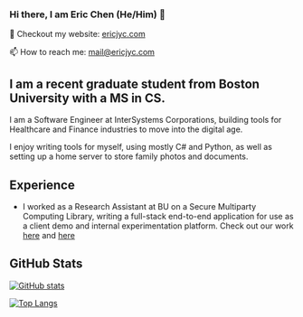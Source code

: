 ### Hi there, I am Eric Chen (He/Him) 👋

🤔 Checkout my website: [ericjyc.com](https://ericjyc.com)

📫 How to reach me: mail@ericjyc.com

## I am a recent graduate student from Boston University with a MS in CS.
I am a Software Engineer at InterSystems Corporations, building tools for Healthcare and Finance industries to move into the digital age.

I enjoy writing tools for myself, using mostly C# and Python, as well as setting up a home server to store family photos and documents.

## Experience
* I worked as a Research Assistant at BU on a Secure Multiparty Computing Library, writing a full-stack end-to-end application for use as a client demo and internal experimentation platform. Check out our work [here](https://sites.bu.edu/casp/) and [here](https://www.bu.edu/hic/research/focused-research-programs/continuous-analysis-of-mobile-health-data-among-medically-vulnerable-populations/fall-focused-research-program-workshop-secure-analytics-on-mobile-health-data-streams/)


## GitHub Stats

[![GitHub stats](https://github-readme-stats.vercel.app/api?username=ericchen1248&show_icons=true&theme=radical)](https://github.com/anuraghazra/github-readme-stats)

[![Top Langs](https://github-readme-stats.vercel.app/api/top-langs/?username=ericchen1248&show_icons=true&theme=radical)](https://github.com/anuraghazra/github-readme-stats)
<!--
**EricChen1248/EricChen1248** is a ✨ _special_ ✨ repository because its `README.md` (this file) appears on your GitHub profile.

Here are some ideas to get you started:

- 🔭 I’m currently working on ...
- 🌱 I’m currently learning ...
- 👯 I’m looking to collaborate on ...
- 🤔 I’m looking for help with ...
- 💬 Ask me about ...
- 📫 How to reach me: ...
- 😄 Pronouns: ...
- ⚡ Fun fact: ...
-->
